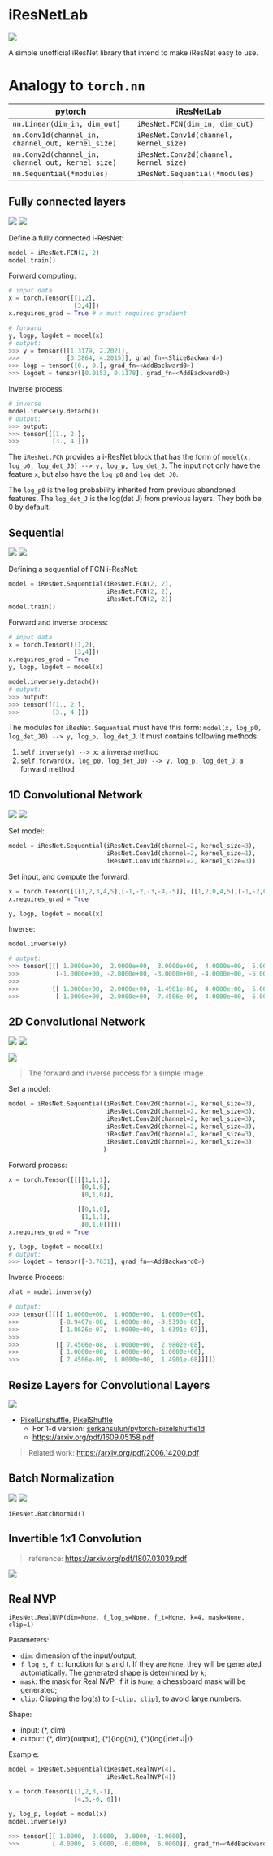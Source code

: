 # iResNetLab

![](https://img.shields.io/static/v1?label=pytorch&message=≥1.8.1&color=yellow)

A simple unofficial iResNet library that intend to make iResNet easy to use.

# Analogy to `torch.nn`

| pytorch                      | iResNetLab                     |
| ---------------------------- | ------------------------------ |
| `nn.Linear(dim_in, dim_out)` | `iResNet.FCN(dim_in, dim_out)` |
| `nn.Conv1d(channel_in, channel_out, kernel_size)`| `iResNet.Conv1d(channel, kernel_size)`|
| `nn.Conv2d(channel_in, channel_out, kernel_size)`| `iResNet.Conv2d(channel, kernel_size)`|
| `nn.Sequential(*modules)`    | `iResNet.Sequential(*modules)` |

## Fully connected layers

![](https://img.shields.io/static/v1?label=Inverse+test&message=Pass&color=green)
![](https://img.shields.io/static/v1?label=Distribution+test&message=Pass&color=green)

Define a fully connected i-ResNet:

```python
model = iResNet.FCN(2, 2)
model.train()
```

Forward computing:

```python
# input data
x = torch.Tensor([[1,2],
                  [3,4]])
x.requires_grad = True # x must requires gradient

# forward
y, logp, logdet = model(x)
# output:
>>> y = tensor([[1.3179, 2.2021],
>>>             [3.3864, 4.2015]], grad_fn=<SliceBackward>)
>>> logp = tensor([0., 0.], grad_fn=<AddBackward0>)
>>> logdet = tensor([0.0153, 0.1178], grad_fn=<AddBackward0>)
```

Inverse process:

```python
# inverse
model.inverse(y.detach())
# output:
>>> output:
>>> tensor([[1., 2.],
>>>         [3., 4.]])
```

The `iResNet.FCN` provides a i-ResNet block that has the form of `model(x, log_p0, log_det_J0) --> y, log_p, log_det_J`.
The input not only have the feature `x`, but also have the `log_p0` and `log_det_J0`.

The `log_p0` is the log probability inherited from previous abandoned features. 
The `log_det_J` is the log(det J) from previous layers. They both be 0 by default.

## Sequential

![](https://img.shields.io/static/v1?label=Inverse+test&message=Pass&color=green)
![](https://img.shields.io/static/v1?label=Distribution+test&message=Pass&color=green)

Defining a sequential of FCN i-ResNet:

```python
model = iResNet.Sequential(iResNet.FCN(2, 2),
                           iResNet.FCN(2, 2),
                           iResNet.FCN(2, 2))
model.train()
```

Forward and inverse process:

```python
# input data
x = torch.Tensor([[1,2],
                  [3,4]])
x.requires_grad = True
y, logp, logdet = model(x)

model.inverse(y.detach())
# output:
>>> output:
>>> tensor([[1., 2.],
>>>         [3., 4.]])
```

The modules for `iResNet.Sequential` must have this form: `model(x, log_p0, log_det_J0) --> y, log_p, log_det_J`. 
It must contains following methods:

1. `self.inverse(y) --> x`: a inverse method
2. `self.forward(x, log_p0, log_det_J0) --> y, log_p, log_det_J`: a forward method

## 1D Convolutional Network

![](https://img.shields.io/static/v1?label=Inverse+test&message=Pass&color=green)
![](https://img.shields.io/static/v1?label=Distribution+test&message=Working&color=brown)

Set model:

```python
model = iResNet.Sequential(iResNet.Conv1d(channel=2, kernel_size=3),
                           iResNet.Conv1d(channel=2, kernel_size=1),
                           iResNet.Conv1d(channel=2, kernel_size=3))
```

Set input, and compute the forward:

```python
x = torch.Tensor([[[1,2,3,4,5],[-1,-2,-3,-4,-5]], [[1,2,0,4,5],[-1,-2,0,-4,-5]]])
x.requires_grad = True

y, logp, logdet = model(x)
```

Inverse:

```python
model.inverse(y)

# output:
>>> tensor([[[ 1.0000e+00,  2.0000e+00,  3.0000e+00,  4.0000e+00,  5.0000e+00],
>>>          [-1.0000e+00, -2.0000e+00, -3.0000e+00, -4.0000e+00, -5.0000e+00]],
>>> 
>>>         [[ 1.0000e+00,  2.0000e+00, -1.4901e-08,  4.0000e+00,  5.0000e+00],
>>>          [-1.0000e+00, -2.0000e+00, -7.4506e-09, -4.0000e+00, -5.0000e+00]]])
```

## 2D Convolutional Network

![](https://img.shields.io/static/v1?label=Inverse+test&message=Pass&color=green)
![](https://img.shields.io/static/v1?label=Distribution+test&message=Working&color=brown)

![](./images/cov2d.png)
> The forward and inverse process for a simple image

Set a model:

```python
model = iResNet.Sequential(iResNet.Conv2d(channel=2, kernel_size=3),
                           iResNet.Conv2d(channel=2, kernel_size=3),
                           iResNet.Conv2d(channel=2, kernel_size=3),
                           iResNet.Conv2d(channel=2, kernel_size=3),
                           iResNet.Conv2d(channel=2, kernel_size=3),
                           iResNet.Conv2d(channel=2, kernel_size=3)
                          )
```

Forward process:

```python
x = torch.Tensor([[[[1,1,1],
                    [0,1,0],
                    [0,1,0]],

                   [[0,1,0],
                    [1,1,1],
                    [0,1,0]]]])
x.requires_grad = True

y, logp, logdet = model(x)
# output:
>>> logdet = tensor([-3.7631], grad_fn=<AddBackward0>)
```

Inverse Process:

```python
xhat = model.inverse(y)

# output:
>>> tensor([[[[ 1.0000e+00,  1.0000e+00,  1.0000e+00],
>>>           [-8.9407e-08,  1.0000e+00, -3.5390e-08],
>>>           [ 1.8626e-07,  1.0000e+00,  1.6391e-07]],
>>> 
>>>          [[ 7.4506e-08,  1.0000e+00,  2.9802e-08],
>>>           [ 1.0000e+00,  1.0000e+00,  1.0000e+00],
>>>           [ 7.4506e-09,  1.0000e+00,  1.4901e-08]]]])
```

## Resize Layers for Convolutional Layers

![](https://img.shields.io/static/v1?label=Code&message=Building&color=brown)

* [PixelUnshuffle](https://pytorch.org/docs/stable/generated/torch.nn.PixelUnshuffle.html?highlight=pixelshuffle), [PixelShuffle](https://pytorch.org/docs/stable/generated/torch.nn.PixelShuffle.html?highlight=pixelshuffle#torch.nn.PixelShuffle)
    * For 1-d version: [serkansulun/pytorch-pixelshuffle1d](https://github.com/serkansulun/pytorch-pixelshuffle1d)
    * https://arxiv.org/pdf/1609.05158.pdf


> Related work: https://arxiv.org/pdf/2006.14200.pdf

## Batch Normalization

![](https://img.shields.io/static/v1?label=Inverse+test&message=Pass&color=green)
![](https://img.shields.io/static/v1?label=Distribution+test&message=pass&color=green)

`iResNet.BatchNorm1d()`

## Invertible 1x1 Convolution

> reference: https://arxiv.org/pdf/1807.03039.pdf

![](https://img.shields.io/static/v1?label=Code&message=Building&color=brown)

## Real NVP

`iResNet.RealNVP(dim=None, f_log_s=None, f_t=None, k=4, mask=None, clip=1)`

Parameters:

* `dim`: dimension of the input/output;
* `f_log_s`, `f_t`: function for s and t. If they are `None`, they will be generated automatically. The generated shape is determined by `k`;
* `mask`: the mask for Real NVP. If it is `None`, a chessboard mask will be generated;
* `clip`: Clipping the log(s) to `[-clip, clip]`, to avoid large numbers.

Shape:

* input: (\*, dim)
* output: (\*, dim){output}, (\*){log(p)}, (\*){log(|det J|)}

Example:

```python
model = iResNet.Sequential(iResNet.RealNVP(4),
                           iResNet.RealNVP(4))

x = torch.Tensor([[1,2,3,-1],
                  [4,5,-6, 6]])

y, log_p, logdet = model(x)
model.inverse(y)

>>> tensor([[ 1.0000,  2.0000,  3.0000, -1.0000],
>>>         [ 4.0000,  5.0000, -6.0000,  6.0000]], grad_fn=<AddBackward0>)
```